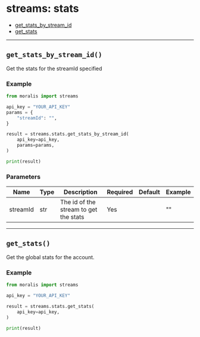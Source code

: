 # streams: stats

- [get_stats_by_stream_id](#get_stats_by_stream_id)
- [get_stats](#get_stats)


---
## `get_stats_by_stream_id()`
Get the stats for the streamId specified


### Example
```python
from moralis import streams

api_key = "YOUR_API_KEY"
params = {
    "streamId": "", 
}

result = streams.stats.get_stats_by_stream_id(
    api_key=api_key,
    params=params,
)

print(result)

```

### Parameters

| Name | Type | Description | Required | Default | Example |
|------|------|-------------|----------|---------|---------|
| streamId | str | The id of the stream to get the stats | Yes |  | "" |



---
## `get_stats()`
Get the global stats for the account.


### Example
```python
from moralis import streams

api_key = "YOUR_API_KEY"

result = streams.stats.get_stats(
    api_key=api_key,
)

print(result)

```




